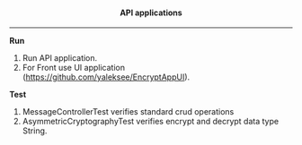 <h4 align="center">
  API applications
</h4>

---

 **Run** 
1. Run API application.
2. For Front use UI application (https://github.com/yaleksee/EncryptAppUI).

**Test**
1. MessageControllerTest verifies standard crud operations
2. AsymmetricCryptographyTest verifies encrypt and decrypt data type String.





